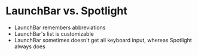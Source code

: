 # LaunchBar vs. Spotlight

- LaunchBar remembers abbreviations
- LaunchBar's list is customizable
- LaunchBar sometimes doesn't get all keyboard input, whereas Spotlight always does